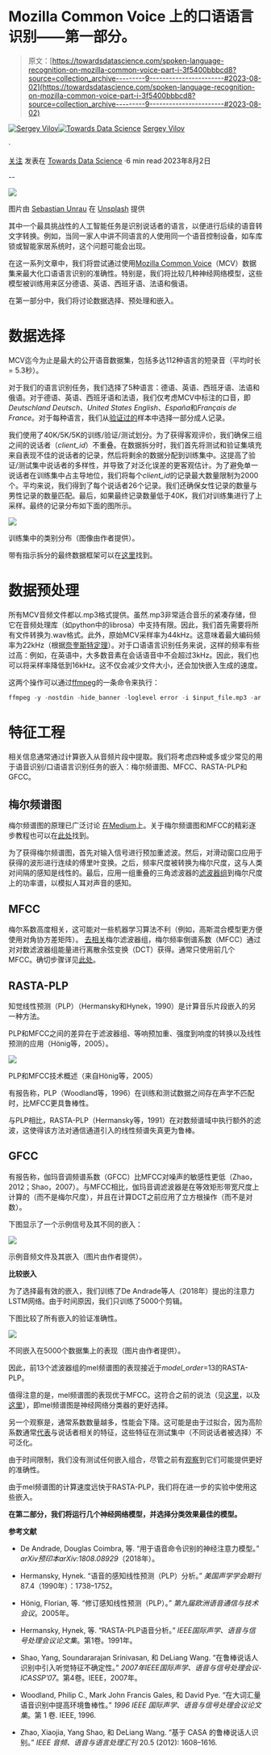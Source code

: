 # Mozilla Common Voice 上的口语语言识别——第一部分。

> 原文：[https://towardsdatascience.com/spoken-language-recognition-on-mozilla-common-voice-part-i-3f5400bbbcd8?source=collection_archive---------9-----------------------#2023-08-02](https://towardsdatascience.com/spoken-language-recognition-on-mozilla-common-voice-part-i-3f5400bbbcd8?source=collection_archive---------9-----------------------#2023-08-02)

[](https://medium.com/@sergeyvilov?source=post_page-----3f5400bbbcd8--------------------------------)[![Sergey Vilov](../Images/42efe223e2aa575250e050cf3660cf20.png)](https://medium.com/@sergeyvilov?source=post_page-----3f5400bbbcd8--------------------------------)[](https://towardsdatascience.com/?source=post_page-----3f5400bbbcd8--------------------------------)[![Towards Data Science](../Images/a6ff2676ffcc0c7aad8aaf1d79379785.png)](https://towardsdatascience.com/?source=post_page-----3f5400bbbcd8--------------------------------) [Sergey Vilov](https://medium.com/@sergeyvilov?source=post_page-----3f5400bbbcd8--------------------------------)

·

[关注](https://medium.com/m/signin?actionUrl=https%3A%2F%2Fmedium.com%2F_%2Fsubscribe%2Fuser%2F33297faf768d&operation=register&redirect=https%3A%2F%2Ftowardsdatascience.com%2Fspoken-language-recognition-on-mozilla-common-voice-part-i-3f5400bbbcd8&user=Sergey+Vilov&userId=33297faf768d&source=post_page-33297faf768d----3f5400bbbcd8---------------------post_header-----------) 发表在 [Towards Data Science](https://towardsdatascience.com/?source=post_page-----3f5400bbbcd8--------------------------------) ·6 min read·2023年8月2日[](https://medium.com/m/signin?actionUrl=https%3A%2F%2Fmedium.com%2F_%2Fvote%2Ftowards-data-science%2F3f5400bbbcd8&operation=register&redirect=https%3A%2F%2Ftowardsdatascience.com%2Fspoken-language-recognition-on-mozilla-common-voice-part-i-3f5400bbbcd8&user=Sergey+Vilov&userId=33297faf768d&source=-----3f5400bbbcd8---------------------clap_footer-----------)

--

[](https://medium.com/m/signin?actionUrl=https%3A%2F%2Fmedium.com%2F_%2Fbookmark%2Fp%2F3f5400bbbcd8&operation=register&redirect=https%3A%2F%2Ftowardsdatascience.com%2Fspoken-language-recognition-on-mozilla-common-voice-part-i-3f5400bbbcd8&source=-----3f5400bbbcd8---------------------bookmark_footer-----------)![](../Images/9b9afdc8d66a02cc489220c16c907be9.png)

图片由 [Sebastian Unrau](https://unsplash.com/@sebastian_unrau?utm_source=medium&utm_medium=referral) 在 [Unsplash](https://unsplash.com/?utm_source=medium&utm_medium=referral) 提供

其中一个最具挑战性的人工智能任务是识别说话者的语言，以便进行后续的语音转文字转换。例如，当同一家人中讲不同语言的人使用同一个语音控制设备，如车库锁或智能家居系统时，这个问题可能会出现。

在这一系列文章中，我们将尝试通过使用[Mozilla Common Voice](https://commonvoice.mozilla.org/en)（MCV）数据集来最大化口语语言识别的准确性。特别是，我们将比较几种神经网络模型，这些模型被训练用来区分德语、英语、西班牙语、法语和俄语。

在第一部分中，我们将讨论数据选择、预处理和嵌入。

# **数据选择**

MCV迄今为止是最大的公开语音数据集，包括多达112种语言的短录音（平均时长 = 5.3秒）。

对于我们的语言识别任务，我们选择了5种语言：德语、英语、西班牙语、法语和俄语。对于德语、英语、西班牙语和法语，我们仅考虑MCV中标注的口音，即*Deutschland Deutsch*、*United States English*、*España*和*Français de France*。对于每种语言，我们从[验证过的](https://github.com/common-voice/cv-dataset)样本中选择一部分成人记录。

我们使用了40K/5K/5K的训练/验证/测试划分。为了获得客观评价，我们确保三组之间的说话者（*client_id*）不重叠。在数据拆分时，我们首先将测试和验证集填充来自表现不佳的说话者的记录，然后将剩余的数据分配到训练集中。这提高了验证/测试集中说话者的多样性，并导致了对泛化误差的更客观估计。为了避免单一说话者在训练集中占主导地位，我们将每个*client_id*的记录最大数量限制为2000个。平均来说，我们得到了每个说话者26个记录。我们还确保女性记录的数量与男性记录的数量匹配。最后，如果最终记录数量低于40K，我们对训练集进行了上采样。最终的记录分布如下面的图所示。

![](../Images/a58b234bfa3d4766c0df4267235357b7.png)

训练集中的类别分布（图像由作者提供）。

带有指示拆分的最终数据框架可以在[这里](https://github.com/sergeyvilov/MCV-spoken-language-recognition/tree/master)找到。

# **数据预处理**

所有MCV音频文件都以.mp3格式提供。虽然.mp3非常适合音乐的紧凑存储，但它在音频处理库（如python中的librosa）中支持有限。因此，我们首先需要将所有文件转换为.wav格式。此外，原始MCV采样率为44kHz。这意味着最大编码频率为22kHz（根据[奈奎斯特定理](https://en.wikipedia.org/wiki/Nyquist%E2%80%93Shannon_sampling_theorem)）。对于口语语言识别任务来说，这样的频率有些过高：例如，在英语中，大多数音素在会话语音中不会超过3kHz。因此，我们也可以将采样率降低到16kHz。这不仅会减少文件大小，还会加快嵌入生成的速度。

这两个操作可以通过[ffmpeg](https://github.com/FFmpeg/FFmpeg)的一条命令来执行：

```py
ffmpeg -y -nostdin -hide_banner -loglevel error -i $input_file.mp3 -ar 16000 $output_file.wav
```

# **特征工程**

相关信息通常通过计算嵌入从音频片段中提取。我们将考虑四种或多或少常见的用于语音识别/口语语言识别任务的嵌入：梅尔频谱图、MFCC、RASTA-PLP和GFCC。

## **梅尔频谱图**

梅尔频谱图的原理已广泛讨论 [在Medium](https://medium.com/analytics-vidhya/understanding-the-mel-spectrogram-fca2afa2ce53)上。关于梅尔频谱图和MFCC的精彩逐步教程也可以在[此处](http://practicalcryptography.com/miscellaneous/machine-learning/guide-mel-frequency-cepstral-coefficients-mfccs/#eqn2)找到。

为了获得梅尔频谱图，首先对输入信号进行预加重滤波。然后，对滑动窗口应用于获得的波形进行连续的傅里叶变换。之后，频率尺度被转换为梅尔尺度，这与人类对间隔的感知是线性的。最后，应用一组重叠的三角滤波器的[滤波器组](https://jonathan-hui.medium.com/speech-recognition-feature-extraction-mfcc-plp-5455f5a69dd9)到梅尔尺度上的功率谱，以模拟人耳对声音的感知。

## **MFCC**

梅尔系数高度相关，这可能对一些机器学习算法不利（例如，高斯混合模型更方便使用对角协方差矩阵）。 [去相关](https://dsp.stackexchange.com/questions/15938/is-this-a-correct-interpretation-of-the-dct-step-in-mfcc-calculation/15945#15945)梅尔滤波器组，梅尔频率倒谱系数（MFCC）通过对对数滤波器组能量进行离散余弦变换（DCT）获得。通常只使用前几个MFCC。确切步骤详见[此处](https://haythamfayek.com/2016/04/21/speech-processing-for-machine-learning.html)。

## **RASTA-PLP**

知觉线性预测（PLP）（Hermansky和Hynek，1990）是计算音乐片段嵌入的另一种方法。

PLP和MFCC之间的差异在于滤波器组、等响预加重、强度到响度的转换以及线性预测的应用（Hönig等，2005）。

![](../Images/641298716a4efc46073768344ec401b1.png)

PLP和MFCC技术概述（来自Hönig等，2005）

有报告称，PLP（Woodland等，1996）在训练和测试数据之间存在声学不匹配时，比MFCC更具鲁棒性。

与PLP相比，RASTA-PLP（Hermansky等，1991）在对数频谱域中执行额外的滤波，这使得该方法对通信通道引入的线性频谱失真更为鲁棒。

## **GFCC**

有报告称，伽玛音调频谱系数（GFCC）比MFCC对噪声的敏感性更低（Zhao，2012；Shao，2007）。与MFCC相比，伽玛音调滤波器是在等效矩形带宽尺度上计算的（而不是梅尔尺度），并且在计算DCT之前应用了立方根操作（而不是对数）。

下图显示了一个示例信号及其不同的嵌入：

![](../Images/522eb0418bc3963b2e626237e0f7523b.png)

示例音频文件及其嵌入（图片由作者提供）。

**比较嵌入**

为了选择最有效的嵌入，我们训练了De Andrade等人（2018年）提出的注意力LSTM网络。由于时间原因，我们只训练了5000个剪辑。

下图比较了所有嵌入的验证准确性。

![](../Images/436e3bb20bee57dd01c008b7f3450441.png)

不同嵌入在5000个数据集上的表现（图片由作者提供）。

因此，前13个滤波器组的mel频谱图的表现接近于*model_order*=13的RASTA-PLP。

值得注意的是，mel频谱图的表现优于MFCC。这符合之前的说法（见[这里](https://haythamfayek.com/2016/04/21/speech-processing-for-machine-learning.html)，以及[这里](https://stackoverflow.com/questions/60439741/why-do-mel-filterbank-energies-outperform-mfccs-for-speech-commands-recognition)），即mel频谱图是神经网络分类器的更好选择。

另一个观察是，通常系数数量越多，性能会下降。这可能是由于过拟合，因为高阶系数通常[代表](https://jonathan-hui.medium.com/speech-recognition-feature-extraction-mfcc-plp-5455f5a69dd9)与说话者相关的特征，这些特征在测试集中（不同说话者被选择）不可泛化。

由于时间限制，我们没有测试任何嵌入组合，尽管之前有[观察](https://from-mfccs-xor-gfccs-to-mfccs-and-gfccs-urban-sounds-classification-case-study-a087ac007901)到它们可能提供更好的准确性。

由于mel频谱图的计算速度远快于RASTA-PLP，我们将在进一步的实验中使用这些嵌入。

**在第二部分，我们将运行几个神经网络模型，并选择分类效果最佳的模型。**

**参考文献**

+   De Andrade, Douglas Coimbra, 等. “用于语音命令识别的神经注意力模型。” *arXiv预印本arXiv:1808.08929*（2018年）。

+   Hermansky, Hynek. “语音的感知线性预测（PLP）分析。” *美国声学学会期刊* 87.4（1990年）：1738–1752。

+   Hönig, Florian, 等. “修订感知线性预测（PLP）。” *第九届欧洲语音通信与技术会议*。2005年。

+   Hermansky, Hynek, 等. “RASTA-PLP语音分析。” *IEEE国际声学、语音与信号处理会议论文集*。第1卷。1991年。

+   Shao, Yang, Soundararajan Srinivasan, 和 DeLiang Wang. “在鲁棒说话人识别中引入听觉特征不确定性。” *2007年IEEE国际声学、语音与信号处理会议-ICASSP’07*。第4卷。IEEE，2007年。

+   Woodland, Philip C., Mark John Francis Gales, 和 David Pye. “在大词汇量语音识别中提高环境鲁棒性。” *1996 IEEE 国际声学、语音与信号处理会议论文集*。第 1 卷\. IEEE, 1996.

+   Zhao, Xiaojia, Yang Shao, 和 DeLiang Wang. “基于 CASA 的鲁棒说话人识别。” *IEEE 音频、语音与语言处理汇刊* 20.5 (2012): 1608–1616.
